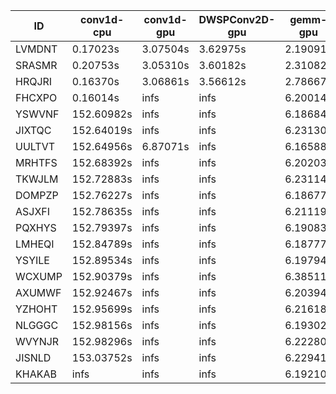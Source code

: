 |ID|conv1d-cpu|conv1d-gpu|DWSPConv2D-gpu|gemm-gpu|avg|
|-|-|-|-|-|-|
|LVMDNT|0.17023s|3.07504s|3.62975s|2.19091s|2.26648s|
|SRASMR|0.20753s|3.05310s|3.60182s|2.31082s|2.29332s|
|HRQJRI|0.16370s|3.06861s|3.56612s|2.78667s|2.39628s|
|FHCXPO|0.16014s|infs|infs|6.20014s|infs|
|YSWVNF|152.60982s|infs|infs|6.18684s|infs|
|JIXTQC|152.64019s|infs|infs|6.23130s|infs|
|UULTVT|152.64956s|6.87071s|infs|6.16588s|infs|
|MRHTFS|152.68392s|infs|infs|6.20203s|infs|
|TKWJLM|152.72883s|infs|infs|6.23114s|infs|
|DOMPZP|152.76227s|infs|infs|6.18677s|infs|
|ASJXFI|152.78635s|infs|infs|6.21119s|infs|
|PQXHYS|152.79397s|infs|infs|6.19083s|infs|
|LMHEQI|152.84789s|infs|infs|6.18777s|infs|
|YSYILE|152.89534s|infs|infs|6.19794s|infs|
|WCXUMP|152.90379s|infs|infs|6.38511s|infs|
|AXUMWF|152.92467s|infs|infs|6.20394s|infs|
|YZHOHT|152.95699s|infs|infs|6.21618s|infs|
|NLGGGC|152.98156s|infs|infs|6.19302s|infs|
|WVYNJR|152.98296s|infs|infs|6.22280s|infs|
|JISNLD|153.03752s|infs|infs|6.22941s|infs|
|KHAKAB|infs|infs|infs|6.19210s|infs|
